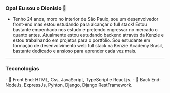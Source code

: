 ### Opa! Eu sou o Dionisio 👋

- Tenho 24 anos, moro no interior de São Paulo, sou um desenvolvedor front-end mas estou estudando para alcançar o full stack! Estou bastante empenhado nos estudo e pretendo engressar no mercado o quanto antes. Atualmente estou estudando backend através da Kenzie e estou trabalhando em projetos para o portfólio.
  Sou estudante em formação de desenvolvimento web full stack na Kenzie Academy Brasil, bastante dedicado e ansioso para aprender cada vez mais.
  

<hr />
<h3>Teconologias</h3>
- 🔭 Front End: HTML, Css, JavaScript, TypeScript e React.js.
- 🔭 Back End: NodeJs, ExpressJs, Pyhton, Django, Django RestFramework.
